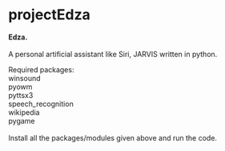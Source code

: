 # projectEdza
<b>Edza.</b><br>
<br>
A personal artificial assistant like Siri, JARVIS written in python.

Required packages:<br>
winsound<br>
pyowm<br>
pyttsx3<br>
speech_recognition<br>
wikipedia<br>
pygame<br>
<br>
Install all the packages/modules given above and run the code.
